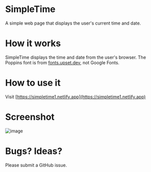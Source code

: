 # SimpleTime
 A simple web page that displays the user's current time and date.
 
# How it works
SimpleTime displays the time and date from the user's browser.
The Poppins font is from [fonts.upset.dev](https://upset.dev/fonts), not Google Fonts.

# How to use it
Visit [https://simpletime1.netlify.app](https://simpletime1.netlify.app)

# Screenshot
![image](https://github.com/user-attachments/assets/c90dc719-8fda-45a0-b035-4c489226cc2a)


# Bugs? Ideas?
Please submit a GitHub issue.
